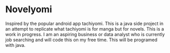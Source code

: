 # Novelyomi
Inspired by the popular android app tachiyomi. 
This is a java side project in an attempt to replicate what tachiyomi is for manga but for novels.
This is a work in progress.
I am an aspiring business or data analyst who is currently job searching and will code this on my free time.
This will be programed with java.
